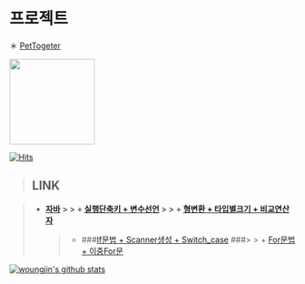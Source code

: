 
# 프로젝트 </h2>
＊ [PetTogeter](https://github.com/woungjin/PetTogether.git)

 
<img width="150" src="https://user-images.githubusercontent.com/74219139/104112803-7c14a800-5336-11eb-8326-9f69c35b41e0.PNG"> </img>

[![Hits](https://hits.seeyoufarm.com/api/count/incr/badge.svg?url=https%3A%2F%2Fgithub.com%2Fwoungjin&count_bg=%2379C83D&title_bg=%23555555&icon=&icon_color=%23E7E7E7&title=hits&edge_flat=false)](https://hits.seeyoufarm.com)
 

 



> ## __LINK__

> + **[자바](https://github.com/woungjin/JAVABasic.git)**
**>    > + [실행단축키 + 변수선언](https://github.com/woungjin/JAVABasic/tree/master/src/day01)**
**>    > + [형변환 + 타입별크기 + 비교연산자](https://github.com/woungjin/JAVABasic/tree/master/src/day02)**
>    > + ###[If문법 + Scanner생성 + Switch_case](https://github.com/woungjin/JAVABasic/tree/master/src/day03)
###>    > + [For문법 + 이중For문](https://github.com/woungjin/JAVABasic/tree/master/src/day04/for_)


[![woungjin's github stats](https://github-readme-stats.vercel.app/api?username=woungjin)](https://github.com/anuraghazra/github-readme-stats)


